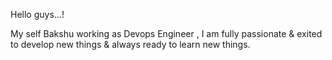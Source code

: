 Hello guys...!

<b1> My self Bakshu working as Devops Engineer , I am fully passionate & exited to develop new things & always ready to learn new things. </b1>

